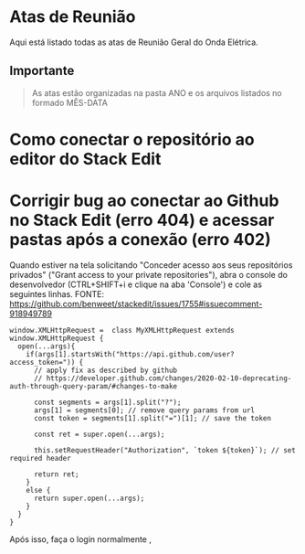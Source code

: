# Atas de Reunião
Aqui está listado todas as atas de Reunião Geral do Onda Elétrica.
## Importante
>As atas estão organizadas na pasta ANO e os arquivos listados no formado MÊS-DATA

# Como conectar o repositório ao editor do Stack Edit



# Corrigir bug ao conectar ao Github no Stack Edit (erro 404) e acessar pastas após a conexão (erro 402)

Quando estiver na tela solicitando "Conceder acesso aos seus repositórios privados" ("Grant access to your private repositories"), abra o console do desenvolvedor (CTRL+SHIFT+i e clique na aba 'Console') e cole as seguintes linhas.
FONTE: https://github.com/benweet/stackedit/issues/1755#issuecomment-918949789

~~~
window.XMLHttpRequest =  class MyXMLHttpRequest extends window.XMLHttpRequest {
  open(...args){
    if(args[1].startsWith("https://api.github.com/user?access_token=")) {
      // apply fix as described by github
      // https://developer.github.com/changes/2020-02-10-deprecating-auth-through-query-param/#changes-to-make
  
      const segments = args[1].split("?");
      args[1] = segments[0]; // remove query params from url
      const token = segments[1].split("=")[1]; // save the token
      
      const ret = super.open(...args);
      
      this.setRequestHeader("Authorization", `token ${token}`); // set required header
      
      return ret;
    }
    else {
      return super.open(...args);
    }
  }
}
~~~

Após isso, faça o login normalmente , 
<!--stackedit_data:
eyJoaXN0b3J5IjpbLTk5NzgxNzU5MCwtMTY4NzgxNTA5NywtMT
MwMzI2MDg4NF19
-->